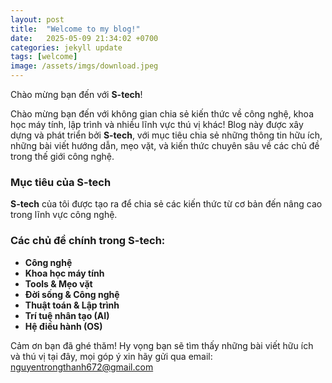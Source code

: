 ```yaml
---
layout: post
title:  "Welcome to my blog!"
date:   2025-05-09 21:34:02 +0700
categories: jekyll update
tags: [welcome]
image: /assets/imgs/download.jpeg
---
```


Chào mừng bạn đến với **S-tech**!

Chào mừng bạn đến với không gian chia sẻ kiến thức về công nghệ, khoa học máy tính, lập trình và nhiều lĩnh vực thú vị khác! Blog này được xây dựng và phát triển bởi **S-tech**, với mục tiêu chia sẻ những thông tin hữu ích, những bài viết hướng dẫn, mẹo vặt, và kiến thức chuyên sâu về các chủ đề trong thế giới công nghệ.


### Mục tiêu của S-tech

**S-tech** của tôi được tạo ra để chia sẻ các kiến thức từ cơ bản đến nâng cao trong lĩnh vực công nghệ.

 
 
### Các chủ đề chính trong **S-tech**:

- **Công nghệ** 
- **Khoa học máy tính**
- **Tools & Mẹo vặt**
- **Đời sống & Công nghệ**
- **Thuật toán & Lập trình**
- **Trí tuệ nhân tạo (AI)**
- **Hệ điều hành (OS)**
  
Cảm ơn bạn đã ghé thăm! Hy vọng bạn sẽ tìm thấy những bài viết hữu ích và thú vị tại đây, mọi góp ý xin hãy gửi qua email:   [nguyentrongthanh672@gmail.com](mailto:nguyentrongthanh672@gmail.com)
